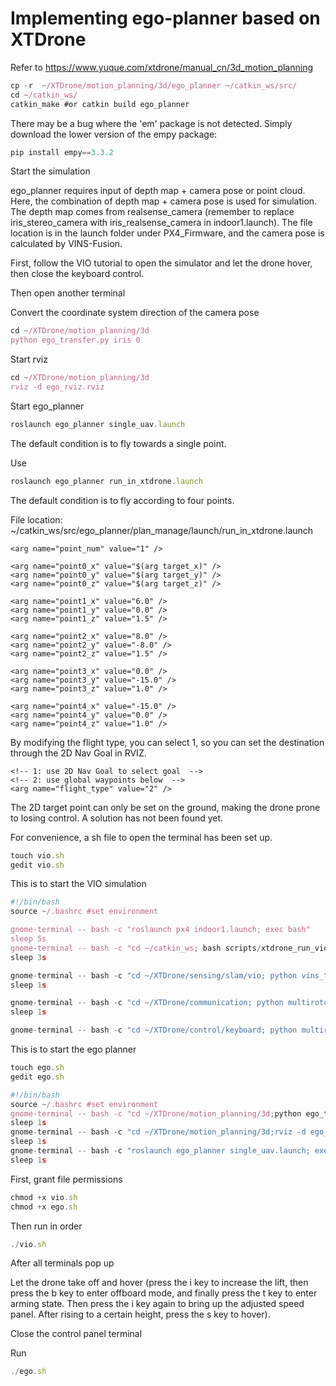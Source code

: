 # Implementing ego-planner based on XTDrone

Refer to https://www.yuque.com/xtdrone/manual_cn/3d_motion_planning

```jsx
cp -r  ~/XTDrone/motion_planning/3d/ego_planner ~/catkin_ws/src/
cd ~/catkin_ws/
catkin_make #or catkin build ego_planner

```

There may be a bug where the 'em' package is not detected. Simply download the lower version of the empy package:

```jsx
pip install empy==3.3.2

```

Start the simulation

ego_planner requires input of depth map + camera pose or point cloud. Here, the combination of depth map + camera pose is used for simulation. The depth map comes from realsense_camera (remember to replace iris_stereo_camera with iris_realsense_camera in indoor1.launch). The file location is in the launch folder under PX4_Firmware, and the camera pose is calculated by VINS-Fusion.

First, follow the VIO tutorial to open the simulator and let the drone hover, then close the keyboard control.

Then open another terminal

Convert the coordinate system direction of the camera pose

```jsx
cd ~/XTDrone/motion_planning/3d
python ego_transfer.py iris 0

```

Start rviz

```jsx
cd ~/XTDrone/motion_planning/3d
rviz -d ego_rviz.rviz

```

Start ego_planner

```jsx
roslaunch ego_planner single_uav.launch

```

The default condition is to fly towards a single point.

Use

```jsx
roslaunch ego_planner run_in_xtdrone.launch

```

The default condition is to fly according to four points.

File location: ~/catkin_ws/src/ego_planner/plan_manage/launch/run_in_xtdrone.launch

```
<arg name="point_num" value="1" />

<arg name="point0_x" value="$(arg target_x)" />
<arg name="point0_y" value="$(arg target_y)" />
<arg name="point0_z" value="$(arg target_z)" />

<arg name="point1_x" value="6.0" />
<arg name="point1_y" value="0.0" />
<arg name="point1_z" value="1.5" />

<arg name="point2_x" value="8.0" />
<arg name="point2_y" value="-8.0" />
<arg name="point2_z" value="1.5" />

<arg name="point3_x" value="0.0" />
<arg name="point3_y" value="-15.0" />
<arg name="point3_z" value="1.0" />

<arg name="point4_x" value="-15.0" />
<arg name="point4_y" value="0.0" />
<arg name="point4_z" value="1.0" />

```

By modifying the flight type, you can select 1, so you can set the destination through the 2D Nav Goal in RVIZ.

```
<!-- 1: use 2D Nav Goal to select goal  -->
<!-- 2: use global waypoints below  -->
<arg name="flight_type" value="2" />

```

The 2D target point can only be set on the ground, making the drone prone to losing control. A solution has not been found yet.

For convenience, a sh file to open the terminal has been set up.

```jsx
touch vio.sh
gedit vio.sh

```

This is to start the VIO simulation

```jsx
#!/bin/bash
source ~/.bashrc #set environment

gnome-terminal -- bash -c "roslaunch px4 indoor1.launch; exec bash"
sleep 5s
gnome-terminal -- bash -c "cd ~/catkin_ws; bash scripts/xtdrone_run_vio.sh; exec bash"
sleep 3s

gnome-terminal -- bash -c "cd ~/XTDrone/sensing/slam/vio; python vins_transfer.py iris 0; exec bash"
sleep 1s

gnome-terminal -- bash -c "cd ~/XTDrone/communication; python multirotor_communication.py iris 0; exec bash"
sleep 1s

gnome-terminal -- bash -c "cd ~/XTDrone/control/keyboard; python multirotor_keyboard_control.py iris 1 vel; exec bash"

```

This is to start the ego planner

```jsx
touch ego.sh
gedit ego.sh

```

```jsx
#!/bin/bash
source ~/.bashrc #set environment
gnome-terminal -- bash -c "cd ~/XTDrone/motion_planning/3d;python ego_transfer.py iris 0; exec bash"
sleep 1s
gnome-terminal -- bash -c "cd ~/XTDrone/motion_planning/3d;rviz -d ego_rviz.rviz; exec bash"
sleep 1s
gnome-terminal -- bash -c "roslaunch ego_planner single_uav.launch; exec bash"
sleep 1s

```

First, grant file permissions

```jsx
chmod +x vio.sh
chmod +x ego.sh

```

Then run in order

```jsx
./vio.sh

```

After all terminals pop up

Let the drone take off and hover (press the i key to increase the lift, then press the b key to enter offboard mode, and finally press the t key to enter arming state. Then press the i key again to bring up the adjusted speed panel. After rising to a certain height, press the s key to hover).

Close the control panel terminal

Run

```jsx
./ego.sh

```